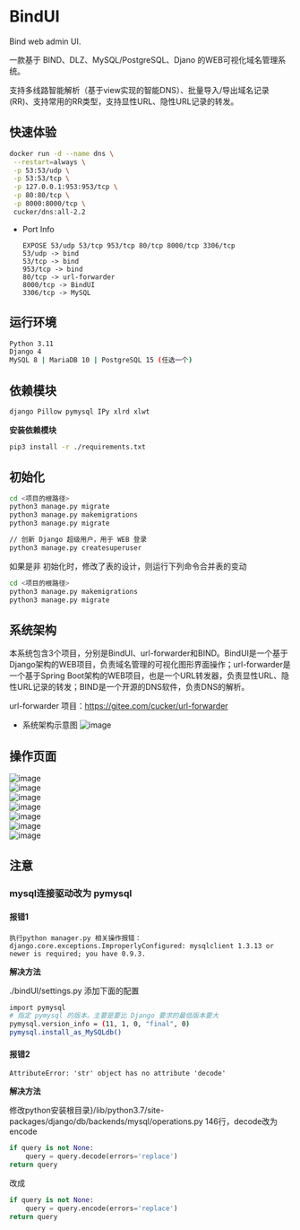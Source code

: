 # BindUI

Bind web admin UI.

一款基于 BIND、DLZ、MySQL/PostgreSQL、Djano 的WEB可视化域名管理系统。

支持多线路智能解析（基于view实现的智能DNS）、批量导入/导出域名记录(RR)、支持常用的RR类型，支持显性URL、隐性URL记录的转发。

## 快速体验
```bash
docker run -d --name dns \
 --restart=always \
 -p 53:53/udp \
 -p 53:53/tcp \
 -p 127.0.0.1:953:953/tcp \
 -p 80:80/tcp \
 -p 8000:8000/tcp \
 cucker/dns:all-2.2
```

* Port Info
    ```
    EXPOSE 53/udp 53/tcp 953/tcp 80/tcp 8000/tcp 3306/tcp
    53/udp -> bind
    53/tcp -> bind
    953/tcp -> bind
    80/tcp -> url-forwarder
    8000/tcp -> BindUI
    3306/tcp -> MySQL
    ```

## 运行环境
```bash
Python 3.11
Django 4
MySQL 8 | MariaDB 10 | PostgreSQL 15 (任选一个)

```

## 依赖模块
```bash
django Pillow pymysql IPy xlrd xlwt
```

**安装依赖模块**  
```bash
pip3 install -r ./requirements.txt
```

## 初始化
```bash
cd <项目的根路径>
python3 manage.py migrate
python3 manage.py makemigrations
python3 manage.py migrate

// 创新 Django 超级用户，用于 WEB 登录
python3 manage.py createsuperuser
```

如果是非 初始化时，修改了表的设计，则运行下列命令合并表的变动
```bash
cd <项目的根路径>
python3 manage.py makemigrations
python3 manage.py migrate
``` 

## 系统架构
本系统包含3个项目，分别是BindUI、url-forwarder和BIND。BindUI是一个基于Django架构的WEB项目，负责域名管理的可视化图形界面操作；url-forwarder是一个基于Spring Boot架构的WEB项目，也是一个URL转发器，负责显性URL、隐性URL记录的转发；BIND是一个开源的DNS软件，负责DNS的解析。

url-forwarder 项目：https://gitee.com/cucker/url-forwarder

* 系统架构示意图
![image](https://github.com/cucker0/file_store/blob/master/BindUI/%E5%9F%9F%E5%90%8D%E7%AE%A1%E7%90%86%E7%B3%BB%E7%BB%9F%E6%9E%B6%E6%9E%84.png)  


## 操作页面
![image](https://github.com/cucker0/file_store/blob/master/BindUI/01.png)  
![image](https://github.com/cucker0/file_store/blob/master/BindUI/02.png)  
![image](https://github.com/cucker0/file_store/blob/master/BindUI/03.png)  
![image](https://github.com/cucker0/file_store/blob/master/BindUI/3.2.png)  
![image](https://github.com/cucker0/file_store/blob/master/BindUI/04.png)  
![image](https://github.com/cucker0/file_store/blob/master/BindUI/05.png)  
![image](https://github.com/cucker0/file_store/blob/master/BindUI/06.png)  

## 注意
### mysql连接驱动改为 pymysql
#### 报错1  
```text
执行python manager.py 相关操作报错：
django.core.exceptions.ImproperlyConfigured: mysqlclient 1.3.13 or newer is required; you have 0.9.3.
```

**解决方法**

./bindUI/settings.py 添加下面的配置
```bash
import pymysql
# 指定 pymysql 的版本。主要是要比 Django 要求的最低版本要大
pymysql.version_info = (11, 1, 0, "final", 0)
pymysql.install_as_MySQLdb()
```

#### 报错2
```text
AttributeError: 'str' object has no attribute 'decode'
```

**解决方法**
  
修改python安装根目录}/lib/python3.7/site-packages/django/db/backends/mysql/operations.py 146行，decode改为encode

```python
if query is not None:
    query = query.decode(errors='replace')
return query

```

改成
```python
if query is not None:
    query = query.encode(errors='replace')
return query
```
